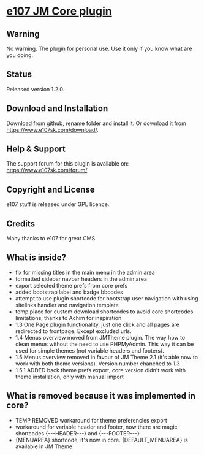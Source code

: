 # [e107 JM Core plugin](https://www.e107sk.com)

## Warning

No warning. The plugin for personal use. Use it only if you know what are you doing.

## Status

Released version 1.2.0.  

## Download and Installation

Download from github, rename folder and install it. Or download it from https://www.e107sk.com/download/.

## Help & Support
The support forum for this plugin is available on:  https://www.e107sk.com/forum/

## Copyright and License

e107 stuff is released under GPL licence.
 
## Credits

Many thanks to e107 for great CMS.

## What is inside?

- fix for missing titles in the main menu in the admin area
- formatted sidebar navbar headers in the admin area
- export selected theme prefs from core prefs
- added bootstrap label and badge bbcodes
- attempt to use plugin shortcode for bootstrap user navigation with using sitelinks handler and navigation template 
- temp place for custom download shortcodes to avoid core shortcodes limitations, thanks to Achim for inspiration 
- 1.3  One Page plugin functionality, just one click and all pages are redirected to frontpage. Except excluded urls. 
- 1.4  Menus overview moved from JMTheme plugin. The way how to clean menus without the need to use PHPMyAdmin. This way it can be used for simple themes (not variable headers and footers).
- 1.5  Menus overview removed in favour of JM Theme 2.1 (it's able now to work with both theme versions). Version number chanched to 1.3 
- 1.5.1 ADDED back theme prefs export, core version didn't work with theme installation, only with manual import

## What is removed because it was implemented in core?

- TEMP REMOVED workaround for theme preferencies export
- workaround for variable header and footer, now there are magic shortcodes {---HEADER---} and {---FOOTER---}
- {MENUAREA} shortcode, it's now in core. {DEFAULT_MENUAREA} is available in JM Theme


